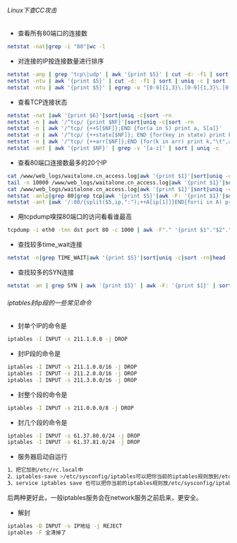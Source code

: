 ###### Linux下查CC攻击
* 查看所有80端口的连接数  
```bash
netstat -nat|grep -i "80"|wc -l
```
* 对连接的IP按连接数量进行排序  
```bash
netstat -anp | grep 'tcp\|udp' | awk '{print $5}' | cut -d: -f1 | sort | uniq -c | sort -n
netstat -ntu | awk '{print $5}' | cut -d: -f1 | sort | uniq -c | sort -n
netstat -ntu | awk '{print $5}' | egrep -o "[0-9]{1,3}\.[0-9]{1,3}\.[0-9]{1,3}\.[0-9]{1,3}" | sort | uniq -c | sort -nr
```
* 查看TCP连接状态
```bash
netstat -nat |awk '{print $6}'|sort|uniq -c|sort -rn
netstat -n | awk '/^tcp/ {print $NF}'|sort|uniq -c|sort -rn
netstat -n | awk '/^tcp/ {++S[$NF]};END {for(a in S) print a, S[a]}'
netstat -n | awk '/^tcp/ {++state[$NF]}; END {for(key in state) print key,"\t",state[key]}'
netstat -n | awk '/^tcp/ {++arr[$NF]};END {for(k in arr) print k,"\t",arr[k]}'
netstat -ant | awk '{print $NF}' | grep -v '[a-z]' | sort | uniq -c
```
* 查看80端口连接数最多的20个IP
```bash
cat /www/web_logs/waitalone.cn_access.log|awk '{print $1}'|sort|uniq -c|sort -nr|head -100
tail -n 10000 /www/web_logs/waitalone.cn_access.log|awk '{print $1}'|sort|uniq -c|sort -nr|head -100
cat /www/web_logs/waitalone.cn_access.log|awk '{print $1}'|sort|uniq -c|sort -nr|head -100
netstat -anlp|grep 80|grep tcp|awk '{print $5}'|awk -F: '{print $1}'|sort|uniq -c|sort -nr|head -n20
netstat -ant |awk '/:80/{split($5,ip,":");++A[ip[1]]}END{for(i in A) print A,i}' |sort -rn|head -n20
```
* 用tcpdump嗅探80端口的访问看看谁最高
```bash
tcpdump -i eth0 -tnn dst port 80 -c 1000 | awk -F"." '{print $1"."$2"."$3"."$4}' | sort | uniq -c | sort -nr |head -20
```
* 查找较多time_wait连接
```bash
netstat -n|grep TIME_WAIT|awk '{print $5}'|sort|uniq -c|sort -rn|head -n20
```
* 查找较多的SYN连接
```bash
netstat -an | grep SYN | awk '{print $5}' | awk -F: '{print $1}' | sort | uniq -c | sort -nr | more
```

###### iptables封ip段的一些常见命令  
* 封单个IP的命令是
```bash
iptables -I INPUT -s 211.1.0.0 -j DROP
```
* 封IP段的命令是
```bash
iptables -I INPUT -s 211.1.0.0/16 -j DROP
iptables -I INPUT -s 211.2.0.0/16 -j DROP
iptables -I INPUT -s 211.3.0.0/16 -j DROP
```
* 封整个段的命令是
```bash
iptables -I INPUT -s 211.0.0.0/8 -j DROP
```
* 封几个段的命令是
```bash
iptables -I INPUT -s 61.37.80.0/24 -j DROP
iptables -I INPUT -s 61.37.81.0/24 -j DROP
```
* 服务器启动自运行
```bash
1、把它加到/etc/rc.local中
2、iptables-save >/etc/sysconfig/iptables可以把你当前的iptables规则放到/etc/sysconfig/iptables中，系统启动iptables时自动执行。
3、service iptables save 也可以把你当前的iptables规则放/etc/sysconfig/iptables中，系统启动iptables时自动执行。
```
后两种更好此，一般iptables服务会在network服务之前启来，更安全。
* 解封
```bash
iptables -D INPUT -s IP地址 -j REJECT
iptables -F 全清掉了
```
